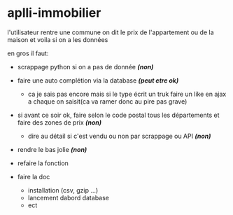 # aplli-immobilier

l'utilisateur rentre une commune on dit le prix de l'appartement ou de la maison et voila si on a les données


en gros il faut:

  - scrappage python si on a pas de donnée <em><strong>(non)</strong></em>

  - faire une auto complétion via la database <em><strong>(peut etre ok)</strong></em>
    - ca je sais pas encore mais si le type écrit un truk faire un like en ajax a chaque on saisit(ca va ramer donc au pire pas grave)

  - si avant ce soir ok, faire selon le code postal tous les départements et faire des zones de prix <em><strong>(non)</strong></em>
    - dire au détail si c'est vendu ou non par scrappage ou API <em><strong>(non)</strong></em>
   
   
   - rendre le bas jolie <em><strong>(non)</strong></em>
   
   
  - refaire la fonction
 
   
  - faire la doc 
    - installation (csv, gzip ...)
    - lancement dabord database
    - ect
